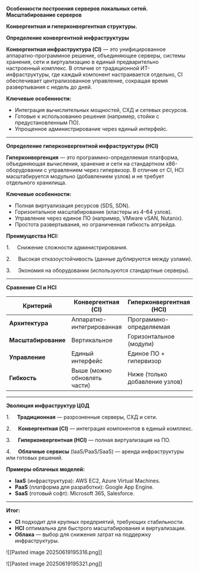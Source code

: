 **Особенности построения серверов локальных сетей. Масштабирование серверов** 

**Конвергентная и гиперконвергентная структуры.**

**Определение конвергентной инфраструктуры**

**Конвергентная инфраструктура (CI)** — это унифицированное аппаратно-программное решение, объединяющее серверы, системы хранения, сети и виртуализацию в единый предварительно настроенный комплекс. В отличие от традиционной ИТ-инфраструктуры, где каждый компонент настраивается отдельно, CI обеспечивает централизованное управление, сокращая время развертывания с недель до дней.

**Ключевые особенности:**

- Интеграция вычислительных мощностей, СХД и сетевых ресурсов.
- Готовые к использованию решения (например, стойки с предустановленным ПО).
- Упрощенное администрирование через единый интерфейс.

---

**Определение гиперконвергентной инфраструктуры (HCI)**

**Гиперконвергенция** — это программно-определяемая платформа, объединяющая вычисления, хранение и сети на стандартном x86-оборудовании с управлением через гипервизор. В отличие от CI, HCI масштабируется модульно (добавлением узлов) и не требует отдельного хранилища.

**Ключевые особенности:**

- Полная виртуализация ресурсов (SDS, SDN).
- Горизонтальное масштабирование (кластеры из 4–64 узлов).
- Управление через единое ПО (например, VMware vSAN, Nutanix).
- Простота развертывания, но ограниченная гибкость апгрейда.

**Преимущества HCI:**

1.     Снижение сложности администрирования.

2.     Высокая отказоустойчивость (данные дублируются между узлами).

3.     Экономия на оборудовании (используются стандартные серверы).

---

**Сравнение CI и HCI**

|**Критерий**|**Конвергентная (CI)**|**Гиперконвергентная (HCI)**|
|---|---|---|
|**Архитектура**|Аппаратно-интегрированная|Программно-определяемая|
|**Масштабирование**|Вертикальное|Горизонтальное (модули)|
|**Управление**|Единый интерфейс|Единое ПО + гипервизор|
|**Гибкость**|Выше (можно обновлять части)|Ниже (только добавление узлов)|

---

**Эволюция инфраструктур ЦОД**

1.     **Традиционная** — разрозненные серверы, СХД и сети.

2.     **Конвергентная (CI)** — интеграция компонентов в единый комплекс.

3.     **Гиперконвергентная (HCI)** — полная виртуализация на ПО.

4.     **Облачные сервисы** (IaaS/PaaS/SaaS) — аренда инфраструктуры или готовых решений.

**Примеры облачных моделей:**

- **IaaS** (инфраструктура): AWS EC2, Azure Virtual Machines.
- **PaaS** (платформа для разработки): Google App Engine.
- **SaaS** (готовый софт): Microsoft 365, Salesforce.

---

**Итог:**

- **CI** подходит для крупных предприятий, требующих стабильности.
- **HCI** оптимальна для быстрого масштабирования и виртуализации.
- **Облака** — выбор для снижения затрат на поддержку инфраструктуры.


![[Pasted image 20250619195316.png]]

![[Pasted image 20250619195321.png]]

